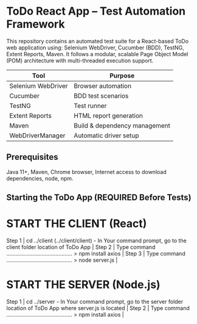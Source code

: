 # ToDo React App – Test Automation Framework
This repository contains an automated test suite for a React-based ToDo web application using:
Selenium WebDriver, Cucumber (BDD), TestNG, Extent Reports, Maven.
It follows a modular, scalable Page Object Model (POM) architecture with multi-threaded execution support.

| Tool               | Purpose                       |
| ------------------ | ----------------------------- |
| Selenium WebDriver | Browser automation            |
| Cucumber           | BDD test scenarios            |
| TestNG             | Test runner                   |
| Extent Reports     | HTML report generation        |
| Maven              | Build & dependency management |
| WebDriverManager   | Automatic driver setup        |

## Prerequisites

Java 11+, Maven, Chrome browser, Internet access to download dependencies, node, npm.
## Starting the ToDo App (REQUIRED Before Tests)

# START THE CLIENT (React)

Step 1 | cd ../client (../client/client) - In Your command prompt, go to the client folder location of ToDo App               |
Step 2 | Type command ........................................... > npm install axios                                         |
Step 3 | Type command ........................................... > node server.js                                            |


# START THE SERVER (Node.js)

Step 1 | cd ../server - In Your command prompt, go to the server folder location of ToDo App where server.js is located       |
Step 2 | Type command ........................................... > npm install axios                                         |
